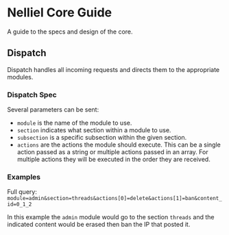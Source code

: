 # Nelliel Core Guide

A guide to the specs and design of the core.

## Dispatch
Dispatch handles all incoming requests and directs them to the appropriate modules.

### Dispatch Spec
Several parameters can be sent:

 - `module` is the name of the module to use.
 - `section` indicates what section within a module to use.
 - `subsection` is a specific subsection within the given section.
 - `actions` are the actions the module should execute. This can be a single action passed as a string or multiple actions passed in an array. For multiple actions they will be executed in the order they are received.

### Examples
Full query: `module=admin&section=threads&actions[0]=delete&actions[1]=ban&content_id=0_1_2`

In this example the `admin` module would go to the section `threads` and the indicated content would be erased then ban the IP that posted it.
 


